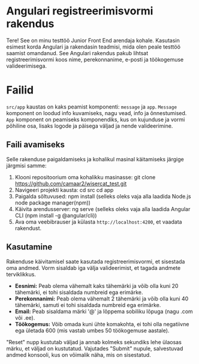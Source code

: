 # Angulari registreerimisvormi rakendus
Tere! See on minu testtöö Junior Front End arendaja kohale. Kasutasin esimest korda Angulari ja rakendasin teadmisi, mida olen peale testtöö saamist omandanud. See Angulari rakendus pakub lihtsat registreerimisvormi koos nime, perekonnanime, e-posti ja töökogemuse valideerimisega.

# Failid

`src/app` kaustas on kaks peamist komponenti: `message` ja `app`. `Message` komponent on loodud info kuvamiseks, nagu vead, info ja õnnestumised. `App` komponent on peamiseks komponendiks, kus on kujunduse ja vormi põhiline osa, lisaks logode ja päisega väljad ja nende valideerimine.

## Faili avamiseks

Selle rakenduse paigaldamiseks ja kohalikul masinal käitamiseks järgige järgmisi samme:
1. Klooni repositoorium oma kohalikku masinasse:
git clone https://github.com/camaar2/wisercat_test.git
2. Navigeeri projekti kausta:
cd src 
cd app
3. Paigalda sõltuvused:
npm install (selleks oleks vaja alla laadida Node.js node package manager(npm))
4. Käivita arendusserver:
ng serve (selleks oleks vaja alla laadida Angular CLI (npm install -g @angular/cli))
5. Ava oma veebibrauser ja külasta `http://localhost:4200`, et vaadata rakendust.

## Kasutamine

Rakenduse käivitamisel saate kasutada registreerimisvormi, et sisestada oma andmed. Vorm sisaldab iga välja valideerimist, et tagada andmete terviklikkus.

-   **Eesnimi:** Peab olema vähemalt kaks tähemärki ja võib olla kuni 20 tähemärki, ei tohi sisaldada numbreid ega erimärke.
-   **Perekonnanimi:** Peab olema vähemalt 2 tähemärki ja võib olla kuni 40 tähemärki, samuti ei tohi sisaldada numbreid ega erimärke.
-   **Email:** Peab sisaldama märki '@' ja lõppema sobiliku lõpuga (nagu .com või .ee).
-   **Töökogemus:** Võib omada kuni ühte komakohta, ei tohi olla negatiivne ega ületada 600 (mis vastab umbes 50 töökogemuse aastale).

"Reset" nupp kustutab väljad ja annab kolmeks sekundiks lehe ülaosas märku, et väljad on kustutatud. Vajutades "Submit" nupule, salvestuvad andmed konsooli, kus on võimalik näha, mis on sisestatud.

